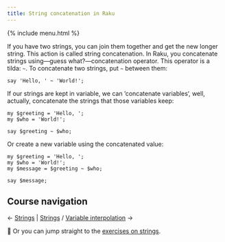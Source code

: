 ```yaml
---
title: String concatenation in Raku
---
```


{% include menu.html %}

If you have two strings, you can join them together and get the new longer string. This action is called string concatenation. In Raku, you concatenate strings using—guess what?—concatenation operator. This operator is a tilda: `~`. To concatenate two strings, put `~` between them:

    say 'Hello, ' ~ 'World!';

If our strings are kept in variable, we can ’concatenate variables‘, well, actually, concatenate the strings that those variables keep:

    my $greeting = 'Hello, ';
    my $who = 'World!';

    say $greeting ~ $who;

Or create a new variable using the concatenated value:

    my $greeting = 'Hello, ';
    my $who = 'World!';
    my $message = $greeting ~ $who;

    say $message;

## Course navigation

← [Strings](..) | [Strings](..) / [Variable interpolation](../variable-interpolation) →

💪 Or you can jump straight to the [exercises on strings](../exercises).
